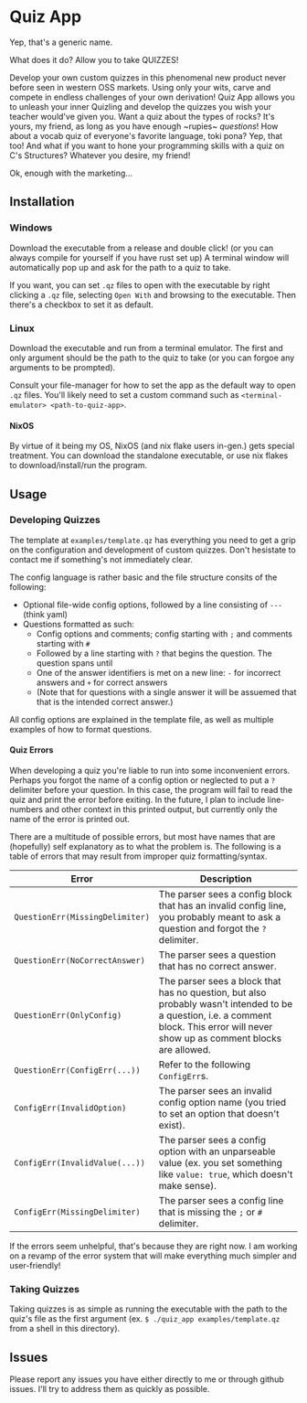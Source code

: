 # Quiz App
Yep, that's a generic name.

What does it do? Allow you to take QUIZZES!

Develop your own custom quizzes in this phenomenal new product never before seen in
western OSS markets. Using only your wits, carve and compete in endless challenges of
your own derivation! Quiz App allows you to unleash your inner Quizling and develop
the quizzes you wish your teacher would've given you. Want a quiz about the types of
rocks? It's yours, my friend, as long as you have enough ~rupies~ *questions*! How
about a vocab quiz of everyone's favorite language, toki pona? Yep, that too! And what
if you want to hone your programming skills with a quiz on C's Structures? Whatever you
desire, my friend!

Ok, enough with the marketing...

## Installation

### Windows

Download the executable from a release and double click! (or you can always compile for
yourself if you have rust set up) A terminal window will automatically pop up and ask 
for the path to a quiz to take.

If you want, you can set `.qz` files to open with the executable by right clicking a `.qz`
file, selecting `Open With` and browsing to the executable. Then there's a checkbox to set
it as default.

### Linux

Download the executable and run from a terminal emulator. The first and only argument
should be the path to the quiz to take (or you can forgoe any arguments to be prompted).

Consult your file-manager for how to set the app as the default way to open `.qz` files.
You'll likely need to set a custom command such as `<terminal-emulator> <path-to-quiz-app>`.

#### NixOS

By virtue of it being my OS, NixOS (and nix flake users in-gen.) gets special treatment. You
can download the standalone executable, or use nix flakes to download/install/run the program.

## Usage

### Developing Quizzes

The template at `examples/template.qz` has everything you need to get a grip on the
configuration and development of custom quizzes. Don't hesistate to contact me if
something's not immediately clear.

The config language is rather basic and the file structure consits of the following:
- Optional file-wide config options, followed by a line consisting of `---` (think yaml)
- Questions formatted as such:
    - Config options and comments; config starting with `;` and comments starting with `#`
    - Followed by a line starting with `?` that begins the question. The question spans until
    - One of the answer identifiers is met on a new line: `-` for incorrect answers and `+` for correct answers
    - (Note that for questions with a single answer it will be assuemed that that is the intended correct answer.)

All config options are explained in the template file, as well as multiple examples of
how to format questions.

#### Quiz Errors

When developing a quiz you're liable to run into some inconvenient errors. Perhaps you
forgot the name of a config option or neglected to put a `?` delimiter before your
question. In this case, the program will fail to read the quiz and print the error before
exiting. In the future, I plan to include line-numbers and other context in this printed
output, but currently only the name of the error is printed out.

There are a multitude of possible errors, but most have names that are (hopefully) self
explanatory as to what the problem is. The following is a table of errors that may result
from improper quiz formatting/syntax.

| Error | Description |
| --- | --- |
| `QuestionErr(MissingDelimiter)` | The parser sees a config block that has an invalid config line, you probably meant to ask a question and forgot the `?` delimiter. |
| `QuestionErr(NoCorrectAnswer)` | The parser sees a question that has no correct answer. |
| `QuestionErr(OnlyConfig)` | The parser sees a block that has no question, but also probably wasn't intended to be a question, i.e. a comment block. This error will never show up as comment blocks are allowed. |
| `QuestionErr(ConfigErr(...))` | Refer to the following `ConfigErr`s. |
| `ConfigErr(InvalidOption)` | The parser sees an invalid config option name (you tried to set an option that doesn't exist). |
| `ConfigErr(InvalidValue(...))` | The parser sees a config option with an unparseable value (ex. you set something like `value: true`, which doesn't make sense). |
| `ConfigErr(MissingDelimiter)` | The parser sees a config line that is missing the `;` or `#` delimiter. |

If the errors seem unhelpful, that's because they are right now. I am working on a revamp
of the error system that will make everything much simpler and user-friendly!

### Taking Quizzes

Taking quizzes is as simple as running the executable with the path to the quiz's file as
the first argument (ex. `$ ./quiz_app examples/template.qz` from a shell in this directory).

## Issues

Please report any issues you have either directly to me or through github issues. I'll try to
address them as quickly as possible.
